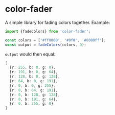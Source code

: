 # color-fader

A simple library for fading colors together. Example:

```ts
import {fadeColors} from 'color-fader';

const colors = ['#ff0000', '#0f0', '#0000ff'];
const output = fadeColors(colors, 9);
```

`output` would then equal:

```ts
[
  {r: 255, b: 0, g: 0},
  {r: 191, b: 0, g: 64},
  {r: 128, b: 0, g: 128},
  {r: 64, b: 0, g: 191},
  {r: 0, b: 0, g: 255},
  {r: 0, b: 64, g: 191},
  {r: 0, b: 128, g: 128},
  {r: 0, b: 191, g: 64},
  {r: 0, b: 255, g: 0}
]
```
